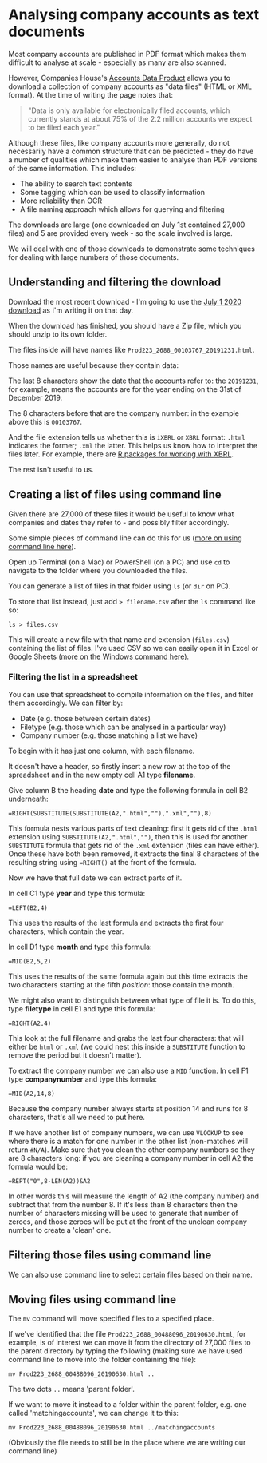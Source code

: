 # Analysing company accounts as text documents

Most company accounts are published in PDF format which makes them difficult to analyse at scale - especially as many are also scanned. 

However, Companies House's [Accounts Data Product](http://download.companieshouse.gov.uk/en_accountsdata.html) allows you to download a collection of company accounts as "data files" (HTML or XML format). At the time of writing the page notes that: 

> "Data is only available for electronically filed accounts, which currently stands at about 75% of the 2.2 million accounts we expect to be filed each year."

Although these files, like company accounts more generally, do not necessarily have a common structure that can be predicted - they do have a number of qualities which make them easier to analyse than PDF versions of the same information. This includes:

* The ability to search text contents
* Some tagging which can be used to classify information
* More reliability than OCR
* A file naming approach which allows for querying and filtering

The downloads are large (one downloaded on July 1st contained 27,000 files) and 5 are provided every week - so the scale involved is large.

We will deal with one of those downloads to demonstrate some techniques for dealing with large numbers of those documents.

## Understanding and filtering the download

Download the most recent download - I'm going to use the [July 1 2020 download](http://download.companieshouse.gov.uk/Accounts_Bulk_Data-2020-07-01.zip) as I'm writing it on that day.

When the download has finished, you should have a Zip file, which you should unzip to its own folder.

The files inside will have names like `Prod223_2688_00103767_20191231.html`.

Those names are useful because they contain data:

The last 8 characters show the date that the accounts refer to: the `20191231`, for example, means the accounts are for the year ending on the 31st of December 2019. 

The 8 characters before that are the company number: in the example above this is `00103767`.

And the file extension tells us whether this is `iXBRL` or `XBRL` format: `.html` indicates the former; `.xml` the latter. This helps us know how to interpret the files later. For example, there are [R packages for working with XBRL](https://cran.r-project.org/web/packages/XBRL/index.html).

The rest isn't useful to us.

## Creating a list of files using command line

Given there are 27,000 of these files it would be useful to know what companies and dates they refer to - and possibly filter accordingly.

Some simple pieces of command line can do this for us ([more on using command line here](https://github.com/paulbradshaw/commandline)).

Open up Terminal (on a Mac) or PowerShell (on a PC) and use `cd` to navigate to the folder where you downloaded the files. 

You can generate a list of files in that folder using `ls` (or `dir` on PC).

To store that list instead, just add `> filename.csv` after the `ls` command like so:

`ls > files.csv`

This will create a new file with that name and extension (`files.csv`) containing the list of files. I've used CSV so we can easily open it in Excel or Google Sheets ([more on the Windows command here](https://www.windowscentral.com/how-save-command-output-file-using-command-prompt-or-powershell)).

### Filtering the list in a spreadsheet

You can use that spreadsheet to compile information on the files, and filter them accordingly. We can filter by:

* Date (e.g. those between certain dates)
* Filetype (e.g. those which can be analysed in a particular way)
* Company number (e.g. those matching a list we have)

To begin with it has just one column, with each filename.

It doesn't have a header, so firstly insert a new row at the top of the spreadsheet and in the new empty cell A1 type **filename**.

Give column B the heading **date** and type the following formula in cell B2 underneath:

`=RIGHT(SUBSTITUTE(SUBSTITUTE(A2,".html",""),".xml",""),8)`

This formula nests various parts of text cleaning: first it gets rid of the `.html` extension using `SUBSTITUTE(A2,".html","")`, then this is used for another `SUBSTITUTE` formula that gets rid of the `.xml` extension (files can have either). Once these have both been removed, it extracts the final 8 characters of the resulting string using `=RIGHT()` at the front of the formula.

Now we have that full date we can extract parts of it.

In cell C1 type **year** and type this formula:

`=LEFT(B2,4)`

This uses the results of the last formula and extracts the first four characters, which contain the year.

In cell D1 type **month** and type this formula:

`=MID(B2,5,2)`

This uses the results of the same formula again but this time extracts the two characters starting at the fifth *position*: those contain the month.

We might also want to distinguish between what type of file it is. To do this, type **filetype** in cell E1 and type this formula:

`=RIGHT(A2,4)`

This look at the full filename and grabs the last four characters: that will either be `html` or `.xml` (we could nest this inside a `SUBSTITUTE` function to remove the period but it doesn't matter).

To extract the company number we can also use a `MID` function. In cell F1 type **companynumber** and type this formula:

`=MID(A2,14,8)`

Because the company number always starts at position 14 and runs for 8 characters, that's all we need to put here.

If we have another list of company numbers, we can use `VLOOKUP` to see where there is a match for one number in the other list (non-matches will return `#N/A`). Make sure that you clean the other company numbers so they are 8 characters long: if you are cleaning a company number in cell A2 the formula would be:

`=REPT("0",8-LEN(A2))&A2`

In other words this will measure the length of A2 (the company number) and subtract that from the number 8. If it's less than 8 characters then the number of characters missing will be used to generate that number of zeroes, and those zeroes will be put at the front of the unclean company number to create a 'clean' one.


## Filtering those files using command line

We can also use command line to select certain files based on their name.

## Moving files using command line 

The `mv` command will move specified files to a specified place.

If we've identified that the file `Prod223_2688_00488096_20190630.html`, for example, is of interest we can move it from the directory of 27,000 files to the parent directory by typing the following (making sure we have used command line to move into the folder containing the file):

`mv Prod223_2688_00488096_20190630.html ..`

The two dots `..` means 'parent folder'.

If we want to move it instead to a folder within the parent folder, e.g. one called 'matchingaccounts', we can change it to this:

`mv Prod223_2688_00488096_20190630.html ../matchingaccounts`

(Obviously the file needs to still be in the place where we are writing our command line)
